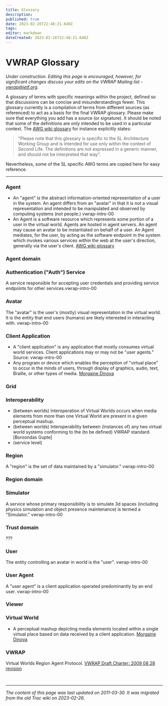 ```yaml
---
title: Glossary
description: 
published: true
date: 2023-02-26T22:48:21.640Z
tags: 
editor: markdown
dateCreated: 2023-02-26T22:48:21.640Z
---
```


# VWRAP Glossary
*Under construction. Editing this page is encouraged, however, for significant changes discuss your edits on the VWRAP Mailing list - vwrap@ietf.org.*

A glossary of terms with specific meanings within the project, defined so that discussions can be concise and misunderstandings fewer. This glossary currently is a compilation of terms from different sources (as referenced) to act as a basis for the final VWRAP glossary. Please make sure that everything you add has a source (or signature). It should be noted that some of the definitions are only intended to be used in a particular context. The [AWG wiki glossary](http://wiki.secondlife.com/wiki/Second_Life_Grid_Glossary) for instance explicitly states:

> "Please note that this glossary is specific to the SL Architecture Working Group and is intended for use only within the context of Second Life. The definitions are not expressed in a generic manner, and should not be interpreted that way".

Nevertheless, some of the SL specific AWG terms are copied here for easy reference.

---

### Agent
- An "agent" is the abstract information-oriented representation of a user in the system. An agent differs from an "avatar" in that it is not a visual representation and intended to be manipulated and observed by computing systems (not people.) ​vwrap-intro-00
- An Agent is a software resource which represents some portion of a user in the virtual world. Agents are hosted in agent servers. An agent may cause an avatar to be instantiated on behalf of a user. An Agent mediates, for the user, by acting as the software endpoint in the system which invokes various services within the web at the user's direction, generally via the user's client. [AWG wiki glossary](http://wiki.secondlife.com/wiki/Second_Life_Grid_Glossary)
### Agent domain
### Authentication ("Auth") Service
A service responsible for accepting user credentials and providing service endpoints for other services.​vwrap-intro-00
### Avatar
The "avatar" is the user's (mostly) visual representation in the virtual world. It is the entity that end users (humans) are likely interested in interacting with. vwrap-intro-00
### Client Application
- A "client application" is any application that mostly consumes virtual world services. Client applications may or may not be "user agents." Source: vwrap-intro-00
- Any program or device which enables the perception of "virtual place" to occur in the minds of users, through display of graphics, audio, text, Braille, or other types of media. [Morgaine Dinova](http://vwrap-playpen.wikispaces.com/New+VWRAP+intro+draft)
### Grid
### Interoperability
- (between worlds) Interoperation of Virtual Worlds occurs when media elements from more than one Virtual World are present in a given perceptual mashup.
- (between worlds) Interoperability between (instances of) any two virtual world systems conforming to the (to be defined) VWRAP standard. [Boroondas Gupte]
- (service level)
### Region
A "region" is the set of data maintained by a "simulator." vwrap-intro-00
### Region domain
### Simulator
A service whose primary responsibility is to simulate 3d spaces (including physics simulation and object presence maintenance) is termed a "Simulator." vwrap-intro-00
### Trust domain
???
### User
The entity controlling an avatar in world is the "user". vwrap-intro-00
### User Agent
A "user agent" is a client application operated predominantly by an end user.  vwrap-intro-00
### Viewer
### Virtual World
- A perceptual mashup depicting media elements located within a single virtual place based on data received by a client application. [Morgaine Dinova](http://www.ietf.org/mail-archive/web/vwrap/current/msg00319.html)
### VWRAP
Virtual Worlds Region Agent Protocol. [VWRAP Draft Charter: 2009 08 28 revision](http://www.ietf.org/mail-archive/web/ogpx/current/thrd2.html#00249)

&nbsp;
&nbsp;
&nbsp;

---

*The content of this page was last updated on 2011-03-30. It was migrated from the old Trac wiki on 2023-02-26.*
